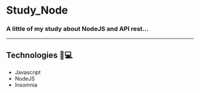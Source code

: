 # Study_Node

### A little of my study about NodeJS and API rest... 
<hr>

## Technologies 🚀💻 
  * Javascript 
  * NodeJS 
  * Insomnia
